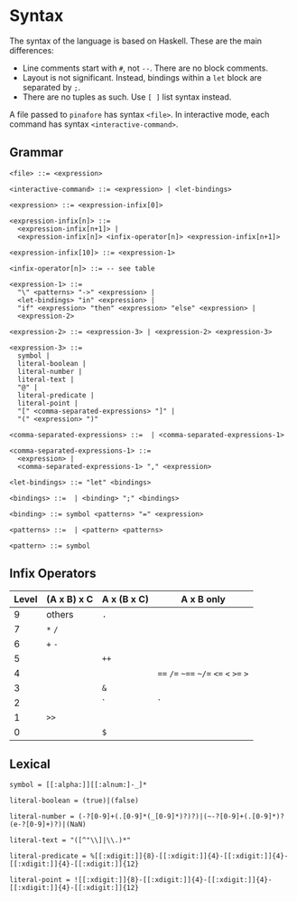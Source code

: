 # Syntax

The syntax of the language is based on Haskell.
These are the main differences:

* Line comments start with `#`, not `--`.
There are no block comments.
* Layout is not significant.
Instead, bindings within a `let` block are separated by `;`.
* There are no tuples as such. Use `[ ]` list syntax instead.

A file passed to `pinafore` has syntax `<file>`.
In interactive mode, each command has syntax `<interactive-command>`.

## Grammar

```
<file> ::= <expression>

<interactive-command> ::= <expression> | <let-bindings>

<expression> ::= <expression-infix[0]>

<expression-infix[n]> ::=
  <expression-infix[n+1]> |
  <expression-infix[n]> <infix-operator[n]> <expression-infix[n+1]>

<expression-infix[10]> ::= <expression-1>

<infix-operator[n]> ::= -- see table

<expression-1> ::=
  "\" <patterns> "->" <expression> |
  <let-bindings> "in" <expression> |
  "if" <expression> "then" <expression> "else" <expression> |
  <expression-2>

<expression-2> ::= <expression-3> | <expression-2> <expression-3>

<expression-3> ::=
  symbol |
  literal-boolean |
  literal-number |
  literal-text |
  "@" |
  literal-predicate |
  literal-point |
  "[" <comma-separated-expressions> "]" |
  "(" <expression> ")"

<comma-separated-expressions> ::=  | <comma-separated-expressions-1>

<comma-separated-expressions-1> ::=
  <expression> |
  <comma-separated-expressions-1> "," <expression>

<let-bindings> ::= "let" <bindings>

<bindings> ::=  | <binding> ";" <bindings>

<binding> ::= symbol <patterns> "=" <expression>

<patterns> ::=  | <pattern> <patterns>

<pattern> ::= symbol
```

## Infix Operators

| Level | (A x B) x C | A x (B x C) | A x B only |
| --- | --- | --- | --- |
9 | others | `.` |
7 | `*` `/` | |
6 | `+` `-` | |
5 | | `++` |
4 | | | `==` `/=` `~==` `~/=` `<=` `<` `>=` `>`
3 | | `&` |
2 | | `|` |
1 | `>>` | |
0 | | `$` |

## Lexical

```no-highlight
symbol = [[:alpha:]][[:alnum:]-_]*

literal-boolean = (true)|(false)

literal-number = (-?[0-9]+(.[0-9]*(_[0-9]*)?)?)|(~-?[0-9]+(.[0-9]*)?(e-?[0-9]+)?)|(NaN)

literal-text = "([^"\\]|\\.)*"

literal-predicate = %[[:xdigit:]]{8}-[[:xdigit:]]{4}-[[:xdigit:]]{4}-[[:xdigit:]]{4}-[[:xdigit:]]{12}

literal-point = ![[:xdigit:]]{8}-[[:xdigit:]]{4}-[[:xdigit:]]{4}-[[:xdigit:]]{4}-[[:xdigit:]]{12}
```
